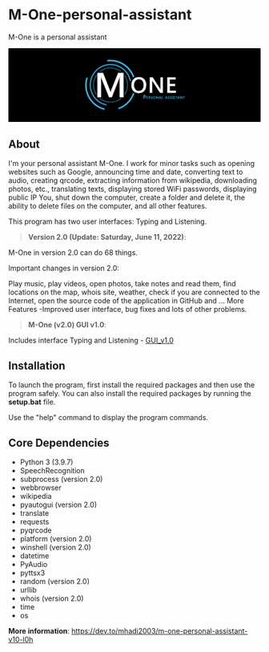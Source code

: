 # M-One-personal-assistant
M-One is a personal assistant

<img src="https://github.com/Mhadi-1382/M-One-personal-assistant/blob/main/Cover_Big2_M-One.png" alt="M-One-personal-assistant">

## About

I'm your personal assistant M-One. I work for minor tasks such as opening websites such as Google, announcing time and date, converting text to audio, creating qrcode, extracting information from wikipedia, downloading photos, etc., translating texts, displaying stored WiFi passwords, displaying public IP You, shut down the computer, create a folder and delete it, the ability to delete files on the computer, and all other features.

This program has two user interfaces: Typing and Listening.

> **Version 2.0 (Update: Saturday, June 11, 2022)**:

M-One in version 2.0 can do 68 things.

Important changes in version 2.0:

Play music, play videos, open photos, take notes and read them, find locations on the map, whois site, weather, check if you are connected to the Internet, open the source code of the application in GitHub and ... More Features -Improved user interface, bug fixes and lots of other problems.

> **M-One (v2.0) GUI v1.0**:

Includes interface Typing and Listening - [GUI_v1.0](https://github.com/Mhadi-1382/M-One-personal-assistant/blob/main/GUI_v1.0.rar)

## Installation

To launch the program, first install the required packages and then use the program safely.
You can also install the required packages by running the **setup.bat** file.

Use the "help" command to display the program commands.

## Core Dependencies

- Python 3 (3.9.7)
- SpeechRecognition
- subprocess (version 2.0)
- webbrowser
- wikipedia
- pyautogui (version 2.0)
- translate
- requests
- pyqrcode
- platform (version 2.0)
- winshell (version 2.0)
- datetime
- PyAudio
- pyttsx3
- random (version 2.0)
- urllib
- whois (version 2.0)
- time
- os

**More information**: https://dev.to/mhadi2003/m-one-personal-assistant-v10-l0h
